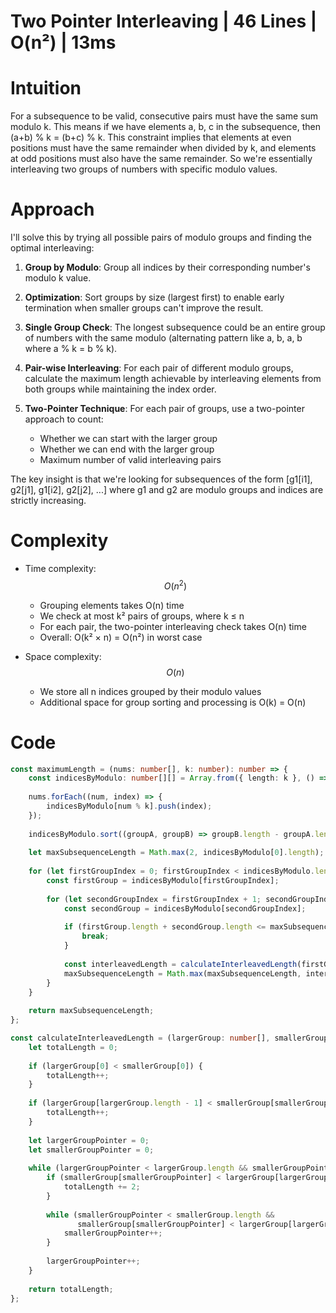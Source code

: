 # Two Pointer Interleaving | 46 Lines | O(n²) | 13ms

# Intuition
For a subsequence to be valid, consecutive pairs must have the same sum modulo k. This means if we have elements a, b, c in the subsequence, then (a+b) % k = (b+c) % k. This constraint implies that elements at even positions must have the same remainder when divided by k, and elements at odd positions must also have the same remainder. So we're essentially interleaving two groups of numbers with specific modulo values.

# Approach
I'll solve this by trying all possible pairs of modulo groups and finding the optimal interleaving:

1. **Group by Modulo**: Group all indices by their corresponding number's modulo k value.

2. **Optimization**: Sort groups by size (largest first) to enable early termination when smaller groups can't improve the result.

3. **Single Group Check**: The longest subsequence could be an entire group of numbers with the same modulo (alternating pattern like a, b, a, b where a % k = b % k).

4. **Pair-wise Interleaving**: For each pair of different modulo groups, calculate the maximum length achievable by interleaving elements from both groups while maintaining the index order.

5. **Two-Pointer Technique**: For each pair of groups, use a two-pointer approach to count:
   - Whether we can start with the larger group
   - Whether we can end with the larger group  
   - Maximum number of valid interleaving pairs

The key insight is that we're looking for subsequences of the form [g1[i1], g2[j1], g1[i2], g2[j2], ...] where g1 and g2 are modulo groups and indices are strictly increasing.

# Complexity
- Time complexity: $$O(n^2)$$
  - Grouping elements takes O(n) time
  - We check at most k² pairs of groups, where k ≤ n
  - For each pair, the two-pointer interleaving check takes O(n) time
  - Overall: O(k² × n) = O(n²) in worst case

- Space complexity: $$O(n)$$
  - We store all n indices grouped by their modulo values
  - Additional space for group sorting and processing is O(k) = O(n)

# Code
```typescript []
const maximumLength = (nums: number[], k: number): number => {
    const indicesByModulo: number[][] = Array.from({ length: k }, () => []);
    
    nums.forEach((num, index) => {
        indicesByModulo[num % k].push(index);
    });
    
    indicesByModulo.sort((groupA, groupB) => groupB.length - groupA.length);
    
    let maxSubsequenceLength = Math.max(2, indicesByModulo[0].length);
    
    for (let firstGroupIndex = 0; firstGroupIndex < indicesByModulo.length; firstGroupIndex++) {
        const firstGroup = indicesByModulo[firstGroupIndex];
        
        for (let secondGroupIndex = firstGroupIndex + 1; secondGroupIndex < indicesByModulo.length; secondGroupIndex++) {
            const secondGroup = indicesByModulo[secondGroupIndex];
            
            if (firstGroup.length + secondGroup.length <= maxSubsequenceLength) {
                break;
            }
            
            const interleavedLength = calculateInterleavedLength(firstGroup, secondGroup);
            maxSubsequenceLength = Math.max(maxSubsequenceLength, interleavedLength);
        }
    }
    
    return maxSubsequenceLength;
};

const calculateInterleavedLength = (largerGroup: number[], smallerGroup: number[]): number => {
    let totalLength = 0;
    
    if (largerGroup[0] < smallerGroup[0]) {
        totalLength++;
    }
    
    if (largerGroup[largerGroup.length - 1] < smallerGroup[smallerGroup.length - 1]) {
        totalLength++;
    }
    
    let largerGroupPointer = 0;
    let smallerGroupPointer = 0;
    
    while (largerGroupPointer < largerGroup.length && smallerGroupPointer < smallerGroup.length) {
        if (smallerGroup[smallerGroupPointer] < largerGroup[largerGroupPointer]) {
            totalLength += 2;
        }
        
        while (smallerGroupPointer < smallerGroup.length && 
               smallerGroup[smallerGroupPointer] < largerGroup[largerGroupPointer]) {
            smallerGroupPointer++;
        }
        
        largerGroupPointer++;
    }
    
    return totalLength;
};
```
